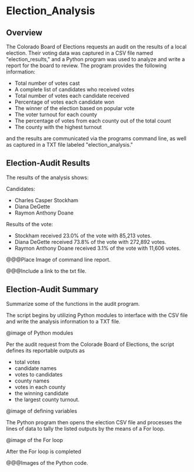 # Election_Analysis

## Overview
The Colorado Board of Elections requests an audit on the results of a local election. Their voting data was captured in a CSV file named "election_results," and a Python program was used to analyze and write a report for the board to review. The program provides the following information:

* Total number of votes cast
* A complete list of candidates who received votes
* Total number of votes each candidate received
* Percentage of votes each candidate won
* The winner of the election based on popular vote
* The voter turnout for each county
* The percentage of votes from each county out of the total count
* The county with the highest turnout

and the results are communicated via the programs command line, as well as captured in a TXT file labeled "election_analysis."


## Election-Audit Results

The results of the analysis shows:

Candidates:
* Charles Casper Stockham
* Diana DeGette
* Raymon Anthony Doane

Results of the vote:
* Stockham received 23.0% of the vote with 85,213 votes.
* Diana DeGette received 73.8% of the vote with 272,892 votes.
* Raymon Anthony Doane received 3.1% of the vote with 11,606 votes.


@@@Place Image of command line report.

@@@Include a link to the txt file.

## Election-Audit Summary

Summarize some of the functions in the audit program.

The script begins by utilizing Python modules to interface with the CSV file and write the analysis information to a TXT file.

@image of Python modules

Per the audit request from the Colorade Board of Elections, the script defines its reportable outputs as

* total votes
* candidate names
* votes to candidates
* county names
* votes in each county
* the winning candidate
* the largest county turnout.

@image of defining variables

The Python program then opens the election CSV file and processes the lines of data to tally the listed outputs by the means of a For loop.

@image of the For loop

After the For loop is completed 

@@@Images of the Python code.
